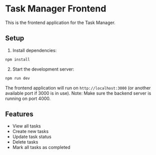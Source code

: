 # Task Manager Frontend

This is the frontend application for the Task Manager.

## Setup

1. Install dependencies:
```bash
npm install
```

2. Start the development server:
```bash
npm run dev
```

The frontend application will run on `http://localhost:3000` (or another available port if 3000 is in use).
Note: Make sure the backend server is running on port 4000.

## Features

- View all tasks
- Create new tasks
- Update task status
- Delete tasks
- Mark all tasks as completed
